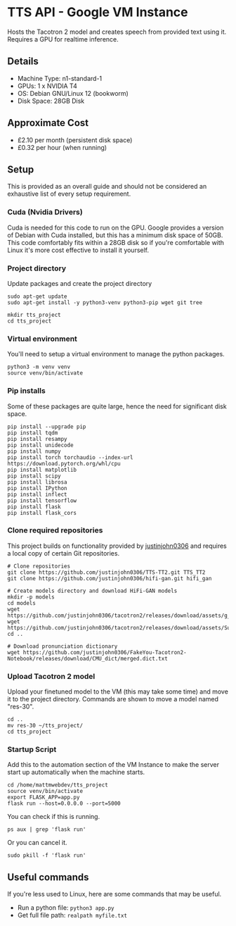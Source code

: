 # TTS API - Google VM Instance

Hosts the Tacotron 2 model and creates speech from provided text using it. Requires a GPU for realtime inference.

## Details
- Machine Type: n1-standard-1
- GPUs: 1 x NVIDIA T4
- OS: Debian GNU/Linux 12 (bookworm)
- Disk Space: 28GB Disk 

## Approximate Cost
- £2.10 per month (persistent disk space)
- £0.32 per hour (when running)

## Setup
This is provided as an overall guide and should not be considered an exhaustive list of every setup requirement.

### Cuda (Nvidia Drivers)

Cuda is needed for this code to run on the GPU. Google provides a version of Debian with Cuda installed, but this has a minimum disk space of 50GB. This code comfortably fits within a 28GB disk so if you're comfortable with Linux it's more cost effective to install it yourself.

### Project directory

Update packages and create the project directory

```
sudo apt-get update
sudo apt-get install -y python3-venv python3-pip wget git tree

mkdir tts_project
cd tts_project
```

### Virtual environment

You'll need to setup a virtual environment to manage the python packages.

```
python3 -m venv venv
source venv/bin/activate
```

### Pip installs
Some of these packages are quite large, hence the need for significant disk space.

```
pip install --upgrade pip
pip install tqdm
pip install resampy
pip install unidecode
pip install numpy
pip install torch torchaudio --index-url https://download.pytorch.org/whl/cpu
pip install matplotlib
pip install scipy
pip install librosa
pip install IPython
pip install inflect
pip install tensorflow
pip install flask
pip install flask_cors
```

### Clone required repositories

This project builds on functionality provided by [justinjohn0306](https://github.com/justinjohn0306) and requires a local copy of certain Git repositories.

```
# Clone repositories
git clone https://github.com/justinjohn0306/TTS-TT2.git TTS_TT2
git clone https://github.com/justinjohn0306/hifi-gan.git hifi_gan

# Create models directory and download HiFi-GAN models
mkdir -p models
cd models
wget https://github.com/justinjohn0306/tacotron2/releases/download/assets/g_02500000
wget https://github.com/justinjohn0306/tacotron2/releases/download/assets/Superres_Twilight_33000
cd ..

# Download pronunciation dictionary
wget https://github.com/justinjohn0306/FakeYou-Tacotron2-Notebook/releases/download/CMU_dict/merged.dict.txt
```

### Upload Tacotron 2 model

Upload your finetuned model to the VM (this may take some time) and move it to the project directory. Commands are shown to move a model named "res-30".

```
cd ..
mv res-30 ~/tts_project/
cd tts_project
```

### Startup Script
Add this to the automation section of the VM Instance to make the server start up automatically when the machine starts.

```
cd /home/mattmwebdev/tts_project
source venv/bin/activate
export FLASK_APP=app.py
flask run --host=0.0.0.0 --port=5000
```

You can check if this is running.
```
ps aux | grep 'flask run'
```
Or you can cancel it.
```
sudo pkill -f 'flask run'
```

## Useful commands

If you're less used to Linux, here are some commands that may be useful.

- Run a python file: `python3 app.py`
- Get full file path: `realpath myfile.txt`